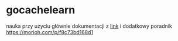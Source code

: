 # gocachelearn

nauka przy użyciu głównie dokumentacji z [link](https://github.com/bluele/gcache)
i dodatkowy poradnik
https://morioh.com/p/f8c73bd168d1
